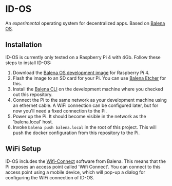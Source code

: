 ID-OS
=====

An *experimental* operating system for decentralized apps.
Based on [Balena OS][1].

Installation
------------

ID-OS is currently only tested on a Raspberry Pi 4 with 4Gb. Follow these steps
to install ID-OS:

  1. Download the [Balena OS development image][2] for Raspberry Pi 4.
  2. Flash the image to an SD card for your Pi. You can use [Balena Etcher][3]
      for this.
  3. Install the [Balena CLI][4] on the development machine where you checked
      out this repository.
  4. Connect the Pi to the same network as your development machine using an
      ethernet cable. A WiFi connection can be configured later, but for now
      you'll need a fixed connection to the Pi.
  5. Power up the Pi. It should become visible in the network as the
      'balena.local' host.
  6. Invoke `balena push balena.local` in the root of this project. This will
      push the docker configuration from this repository to the Pi.

WiFi Setup
----------

ID-OS includes the [Wifi-Connect][5] software from Balena. This means that the
Pi exposes an access point called 'Wifi Connect'. You can connect to this access
point using a mobile device, which will pop-up a dialog for configuring the WiFi
connection of ID-OS.


[1]: https://balena.io
[2]: https://www.balena.io/os/#download
[3]: https://www.balena.io/etcher/
[4]: https://github.com/balena-io/balena-cli/blob/master/INSTALL.md
[5]: https://github.com/balena-io/wifi-connect
